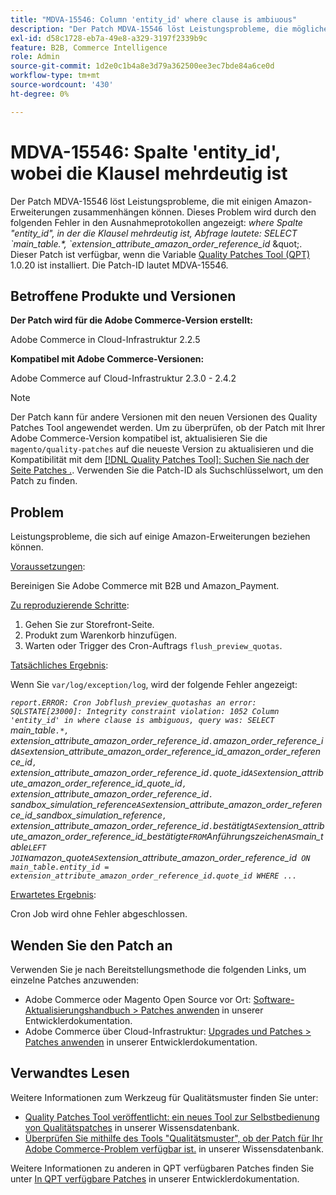 ```yaml
---
title: "MDVA-15546: Column 'entity_id' where clause is ambiuous"
description: "Der Patch MDVA-15546 löst Leistungsprobleme, die möglicherweise mit einigen Amazon-Erweiterungen in Zusammenhang stehen. Dieses Problem wird durch den folgenden Fehler in den Ausnahmeprotokollen angezeigt: *wobei* *Spalte 'entity\_id', in der die -Klausel mehrdeutig ist, die Abfrage lautete: SELECT \\`main\_table\\.\\*, \\`extension\\_attribute\\_amazon\\_order\\_reference\\_id* \\`. Dieser Patch ist verfügbar, wenn das [Quality Patches Tool (QPT)](/help/announcements/adobe-commerce-announcements/magento-quality-patches-released-new-tool-to-self-serve-quality-patches.md) 1.0.20 installiert ist. Die Patch-ID lautet MDVA-15546."
exl-id: d58c1728-eb7a-49e8-a329-3197f2339b9c
feature: B2B, Commerce Intelligence
role: Admin
source-git-commit: 1d2e0c1b4a8e3d79a362500ee3ec7bde84a6ce0d
workflow-type: tm+mt
source-wordcount: '430'
ht-degree: 0%

---
```


# MDVA-15546: Spalte &#39;entity_id&#39;, wobei die Klausel mehrdeutig ist

Der Patch MDVA-15546 löst Leistungsprobleme, die mit einigen Amazon-Erweiterungen zusammenhängen können. Dieses Problem wird durch den folgenden Fehler in den Ausnahmeprotokollen angezeigt: *where*   *Spalte &quot;entity\_id&quot;, in der die Klausel mehrdeutig ist, Abfrage lautete: SELECT \`main\_table\.\*, \`extension\_attribute\_amazon\_order\_reference\_id* \&quot;. Dieser Patch ist verfügbar, wenn die Variable [Quality Patches Tool (QPT)](/help/announcements/adobe-commerce-announcements/magento-quality-patches-released-new-tool-to-self-serve-quality-patches.md) 1.0.20 ist installiert. Die Patch-ID lautet MDVA-15546.

## Betroffene Produkte und Versionen

**Der Patch wird für die Adobe Commerce-Version erstellt:**

Adobe Commerce in Cloud-Infrastruktur 2.2.5

**Kompatibel mit Adobe Commerce-Versionen:**

Adobe Commerce auf Cloud-Infrastruktur 2.3.0 - 2.4.2

>[!NOTE]
>
>Der Patch kann für andere Versionen mit den neuen Versionen des Quality Patches Tool angewendet werden. Um zu überprüfen, ob der Patch mit Ihrer Adobe Commerce-Version kompatibel ist, aktualisieren Sie die `magento/quality-patches` auf die neueste Version zu aktualisieren und die Kompatibilität mit dem [[!DNL Quality Patches Tool]: Suchen Sie nach der Seite Patches .](https://devdocs.magento.com/quality-patches/tool.html#patch-grid). Verwenden Sie die Patch-ID als Suchschlüsselwort, um den Patch zu finden.

## Problem

Leistungsprobleme, die sich auf einige Amazon-Erweiterungen beziehen können.

<u>Voraussetzungen</u>:

Bereinigen Sie Adobe Commerce mit B2B und Amazon\_Payment.

<u>Zu reproduzierende Schritte</u>:

1. Gehen Sie zur Storefront-Seite.
1. Produkt zum Warenkorb hinzufügen.
1. Warten oder Trigger des Cron-Auftrags `flush_preview_quotas`.

<u>Tatsächliches Ergebnis</u>:

Wenn Sie `var/log/exception/log`, wird der folgende Fehler angezeigt:

*`report.ERROR: Cron Jobflush_preview_quotashas an error: SQLSTATE[23000]: Integrity constraint violation: 1052 Column 'entity_id' in where clause is ambiguous, query was: SELECT `main_table`.*, `extension_attribute_amazon_order_reference_id`.`amazon_order_reference_id` AS `extension_attribute_amazon_order_reference_id_amazon_order_reference_id`, `extension_attribute_amazon_order_reference_id`.`quote_id` AS `extension_attribute_amazon_order_reference_id_quote_id`, `extension_attribute_amazon_order_reference_id`.` sandbox_simulation_reference` AS `extension_attribute_amazon_order_reference_id_sandbox_simulation_reference`, `extension_attribute_amazon_order_reference_id`.`bestätigt` AS `extension_attribute_amazon_order_reference_id_bestätigte` FROM `Anführungszeichen` AS `main_table` LEFT JOIN `amazon_quote` AS `extension_attribute_amazon_order_reference_id` ON main_table.entity_id = extension_attribute_amazon_order_reference_id.quote_id WHERE ...`*

<u>Erwartetes Ergebnis</u>:

Cron Job wird ohne Fehler abgeschlossen.

## Wenden Sie den Patch an

Verwenden Sie je nach Bereitstellungsmethode die folgenden Links, um einzelne Patches anzuwenden:

* Adobe Commerce oder Magento Open Source vor Ort: [Software-Aktualisierungshandbuch > Patches anwenden](https://devdocs.magento.com/guides/v2.4/comp-mgr/patching/mqp.html) in unserer Entwicklerdokumentation.
* Adobe Commerce über Cloud-Infrastruktur: [Upgrades und Patches > Patches anwenden](https://devdocs.magento.com/cloud/project/project-patch.html) in unserer Entwicklerdokumentation.

## Verwandtes Lesen

Weitere Informationen zum Werkzeug für Qualitätsmuster finden Sie unter:

* [Quality Patches Tool veröffentlicht: ein neues Tool zur Selbstbedienung von Qualitätspatches](/help/announcements/adobe-commerce-announcements/magento-quality-patches-released-new-tool-to-self-serve-quality-patches.md) in unserer Wissensdatenbank.
* [Überprüfen Sie mithilfe des Tools &quot;Qualitätsmuster&quot;, ob der Patch für Ihr Adobe Commerce-Problem verfügbar ist.](/help/support-tools/patches-available-in-qpt-tool/check-patch-for-magento-issue-with-magento-quality-patches.md) in unserer Wissensdatenbank.

Weitere Informationen zu anderen in QPT verfügbaren Patches finden Sie unter [In QPT verfügbare Patches](https://devdocs.magento.com/quality-patches/tool.html#patch-grid) in unserer Entwicklerdokumentation.

